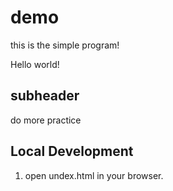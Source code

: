 # demo

this is the simple program!

Hello world!

## subheader

do more practice

## Local Development
1. open undex.html in your browser.
